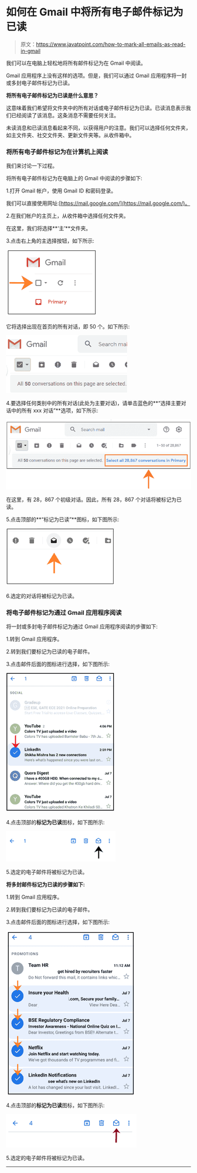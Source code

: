 # 如何在 Gmail 中将所有电子邮件标记为已读

> 原文：<https://www.javatpoint.com/how-to-mark-all-emails-as-read-in-gmail>

我们可以在电脑上轻松地将所有邮件标记为在 Gmail 中阅读。

Gmail 应用程序上没有这样的选项。但是，我们可以通过 Gmail 应用程序将一封或多封电子邮件标记为已读。

**将所有电子邮件标记为已读是什么意思？**

这意味着我们希望将文件夹中的所有对话或电子邮件标记为已读。已读消息表示我们已经阅读了该消息。这条消息不需要任何关注。

未读消息和已读消息看起来不同，以获得用户的注意。我们可以选择任何文件夹，如主文件夹、社交文件夹、更新文件夹等。从收件箱中。

### 将所有电子邮件标记为在计算机上阅读

我们来讨论一下过程。

将所有电子邮件标记为在电脑上的 Gmail 中阅读的步骤如下:

1.打开 Gmail 帐户，使用 Gmail ID 和密码登录。

我们可以直接使用网址:[https://mail.google.com/](https://mail.google.com/)。

2.在我们帐户的主页上，从收件箱中选择任何文件夹。

在这里，我们将选择**‘主’**文件夹。

3.点击右上角的主选择按钮，如下所示:

![How to mark all emails as read in Gmail](img/9f9f94874c01b225a90128f0d79777ef.png)

它将选择出现在首页的所有对话，即 50 个。如下所示:

![How to mark all emails as read in Gmail](img/d5240bb6388a717f5b3d1f9ccb8d5dae.png)

4.要选择任何类别中的所有对话(此处为主要对话)，请单击蓝色的**“选择主要对话中的所有 xxx 对话”**选项，如下所示:

![How to mark all emails as read in Gmail](img/11a181f3494e4080567f48583b140fba.png)

在这里，有 28，867 个初级对话。因此，所有 28，867 个对话将被标记为已读。

5.点击顶部的**“标记为已读”**图标，如下图所示:

![How to mark all emails as read in Gmail](img/00a690bc65b54b62ded4e1d358f4874b.png)

6.选定的对话将被标记为已读。

### 将电子邮件标记为通过 Gmail 应用程序阅读

将一封或多封电子邮件标记为通过 Gmail 应用程序阅读的步骤如下:

1.转到 Gmail 应用程序。

2.转到我们要标记为已读的电子邮件。

3.点击邮件后面的图标进行选择，如下图所示:

![How to mark all emails as read in Gmail](img/b72266b2b962e78965bbff33d48dd176.png)

4.点击顶部的**标记为已读**图标，如下图所示:

![How to mark all emails as read in Gmail](img/3f56ab059a635fa3be84ccd76630be3c.png)

5.选定的电子邮件将被标记为已读。

**将多封邮件标记为已读的步骤如下:**

1.转到 Gmail 应用程序。

2.转到我们要标记为已读的电子邮件。

3.点击邮件后面的图标进行选择，如下图所示:

![How to mark all emails as read in Gmail](img/5594691f1528e83489757e3e90909bcc.png)

4.点击顶部的**标记为已读**图标，如下图所示:

![How to mark all emails as read in Gmail](img/0f8cb154a05db467fe5211edfd92fce8.png)

5.选定的电子邮件将被标记为已读。

* * *